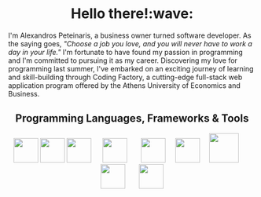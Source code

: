<h1 align="center">Hello there!:wave:</h1>

I'm Alexandros Peteinaris, a business owner turned software developer. As the saying goes, *"Choose a job you love, and you will never have to work a day in your life."* I'm fortunate to have found my passion in programming and I'm committed to pursuing it as my career. Discovering my love for programming last summer, I've embarked on an exciting journey of learning and skill-building through Coding Factory, a cutting-edge full-stack web application program offered by the Athens University of Economics and Business. 
<br>
<h2 align=center>Programming Languages, Frameworks & Tools</h2>

<p align=center>
  <img height=50 src="https://cdn.jsdelivr.net/gh/devicons/devicon/icons/java/java-original-wordmark.svg" />
  <img height=50 src="https://user-images.githubusercontent.com/110426010/232903299-ba07b280-d9d5-4d57-a717-926c71d38ef0.png" />
  <img height=50 src="https://www.vectorlogo.zone/logos/hibernate/hibernate-icon.svg" />&nbsp; &nbsp; &nbsp; 
  <img height=50 src="https://cdn.jsdelivr.net/gh/devicons/devicon/icons/javascript/javascript-original.svg" />&nbsp;&nbsp;&nbsp;&nbsp; &nbsp; 
  <img height=50 src="https://cdn.jsdelivr.net/gh/devicons/devicon/icons/html5/html5-original.svg" />&nbsp;&nbsp;&nbsp;&nbsp;
  <img height=50 src="https://cdn.jsdelivr.net/gh/devicons/devicon/icons/css3/css3-original.svg" />&nbsp;&nbsp;&nbsp;&nbsp;
  <img height=60 src="https://cdn.jsdelivr.net/gh/devicons/devicon/icons/mysql/mysql-original-wordmark.svg" />&nbsp;&nbsp;&nbsp;&nbsp; &nbsp; 
  <img height=50 src="https://cdn.jsdelivr.net/gh/devicons/devicon/icons/git/git-original.svg" />&nbsp;&nbsp;&nbsp;&nbsp; &nbsp; 
  <img height=50 src="https://www.vectorlogo.zone/logos/getpostman/getpostman-icon.svg" />
  
  
  
  
  

  
  
</p>

<!-- <h2 align=center>Github Stats</h2>

<p align=center>
  <img src="https://github-readme-stats.vercel.app/api/top-langs/?username=alexpeti&layout=compact" />
</p> -->



          

      
          

<!---
AlexPeti/AlexPeti is a ✨ special ✨ repository because its `README.md` (this file) appears on your GitHub profile.
You can click the Preview link to take a look at your changes.
--->
